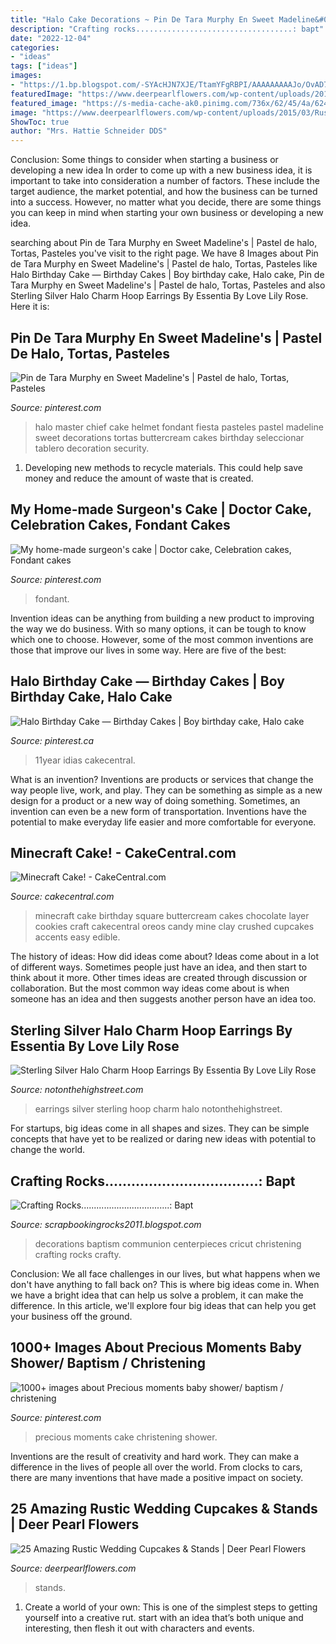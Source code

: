 ```yaml
---
title: "Halo Cake Decorations ~ Pin De Tara Murphy En Sweet Madeline&#039;s"
description: "Crafting rocks...................................: bapt"
date: "2022-12-04"
categories:
- "ideas"
tags: ["ideas"]
images:
- "https://1.bp.blogspot.com/-SYAcHJN7XJE/TtamYFgRBPI/AAAAAAAAAJo/OvAD7yQujyU/s1600/4815370355_76e6ca86b1_b.jpg"
featuredImage: "https://www.deerpearlflowers.com/wp-content/uploads/2015/03/Rustic-Wedding-Cupcakes-and-Tree-Stump-Topper.jpg"
featured_image: "https://s-media-cache-ak0.pinimg.com/736x/62/45/4a/62454a931cbbbc5b3eca7f4b92edb731.jpg"
image: "https://www.deerpearlflowers.com/wp-content/uploads/2015/03/Rustic-Wedding-Cupcakes-and-Tree-Stump-Topper.jpg"
ShowToc: true
author: "Mrs. Hattie Schneider DDS"
---
```



Conclusion: Some things to consider when starting a business or developing a new idea
In order to come up with a new business idea, it is important to take into consideration a number of factors. These include the target audience, the market potential, and how the business can be turned into a success. However, no matter what you decide, there are some things you can keep in mind when starting your own business or developing a new idea.

	

		
searching about Pin de Tara Murphy en Sweet Madeline&#039;s | Pastel de halo, Tortas, Pasteles you've visit to the right page. We have 8 Images about Pin de Tara Murphy en Sweet Madeline&#039;s | Pastel de halo, Tortas, Pasteles like Halo Birthday Cake — Birthday Cakes | Boy birthday cake, Halo cake, Pin de Tara Murphy en Sweet Madeline&#039;s | Pastel de halo, Tortas, Pasteles and also Sterling Silver Halo Charm Hoop Earrings By Essentia By Love Lily Rose. Here it is:
		
    
## Pin De Tara Murphy En Sweet Madeline&#039;s | Pastel De Halo, Tortas, Pasteles

<img loading=lazy src="https://i.pinimg.com/originals/b8/9c/b4/b89cb482e9f2cafbfde4d50f833cf66e.jpg" onerror="this.onerror=null;this.src='https://tse2.mm.bing.net/th?id=OIP.pYW9yzp0FYPlNK0AxmyPUwHaFK&amp;pid=15.1';" alt="Pin de Tara Murphy en Sweet Madeline&#039;s | Pastel de halo, Tortas, Pasteles">

_Source: pinterest.com_

>halo master chief cake helmet fondant fiesta pasteles pastel madeline sweet decorations tortas buttercream cakes birthday seleccionar tablero decoration security. 

	

1. Developing new methods to recycle materials. This could help save money and reduce the amount of waste that is created.

    
## My Home-made Surgeon&#039;s Cake | Doctor Cake, Celebration Cakes, Fondant Cakes

<img loading=lazy src="https://i.pinimg.com/originals/a3/7b/42/a37b429785b487ca0dbd6450f4964c29.jpg" onerror="this.onerror=null;this.src='https://tse2.mm.bing.net/th?id=OIP.emWnmlkSuYp5yNueWnSjTwHaJ4&amp;pid=15.1';" alt="My home-made surgeon&#039;s cake | Doctor cake, Celebration cakes, Fondant cakes">

_Source: pinterest.com_

>fondant. 

	

Invention ideas can be anything from building a new product to improving the way we do business. With so many options, it can be tough to know which one to choose. However, some of the most common inventions are those that improve our lives in some way. Here are five of the best: 

    
## Halo Birthday Cake — Birthday Cakes | Boy Birthday Cake, Halo Cake

<img loading=lazy src="https://i.pinimg.com/originals/99/8e/c8/998ec8ffd030784665c2ae030eacc057.jpg" onerror="this.onerror=null;this.src='https://tse3.mm.bing.net/th?id=OIP.x88pOxJ8XNjKwBRl92BuaAHaLH&amp;pid=15.1';" alt="Halo Birthday Cake — Birthday Cakes | Boy birthday cake, Halo cake">

_Source: pinterest.ca_

>11year idias cakecentral. 

	

What is an invention?
Inventions are products or services that change the way people live, work, and play. They can be something as simple as a new design for a product or a new way of doing something. Sometimes, an invention can even be a new form of transportation. Inventions have the potential to make everyday life easier and more comfortable for everyone.

    
## Minecraft Cake! - CakeCentral.com

<img loading=lazy src="https://cdn001.cakecentral.com/gallery/2015/03/900_50098s2fx_minecraft-cake.jpg" onerror="this.onerror=null;this.src='https://tse3.mm.bing.net/th?id=OIP.56_QXHas6DRc7BhX9na_fAHaHx&amp;pid=15.1';" alt="Minecraft Cake! - CakeCentral.com">

_Source: cakecentral.com_

>minecraft cake birthday square buttercream cakes chocolate layer cookies craft cakecentral oreos candy mine clay crushed cupcakes accents easy edible. 

	

The history of ideas: How did ideas come about?
Ideas come about in a lot of different ways. Sometimes people just have an idea, and then start to think about it more. Other times ideas are created through discussion or collaboration. But the most common way ideas come about is when someone has an idea and then suggests another person have an idea too.

    
## Sterling Silver Halo Charm Hoop Earrings By Essentia By Love Lily Rose

<img loading=lazy src="https://cdn.notonthehighstreet.com/fs/9b/98/4c30-cdf4-4800-9db0-717dc2beb737/original_sterling-silver-halo-charm-hoop-earrings.jpg" onerror="this.onerror=null;this.src='https://tse2.mm.bing.net/th?id=OIP.pUPw4DFs6tczTEPUSbg5AwHaHd&amp;pid=15.1';" alt="Sterling Silver Halo Charm Hoop Earrings By Essentia By Love Lily Rose">

_Source: notonthehighstreet.com_

>earrings silver sterling hoop charm halo notonthehighstreet. 

	

For startups, big ideas come in all shapes and sizes. They can be simple concepts that have yet to be realized or daring new ideas with potential to change the world.

    
## Crafting Rocks...................................: Bapt

<img loading=lazy src="https://1.bp.blogspot.com/-SYAcHJN7XJE/TtamYFgRBPI/AAAAAAAAAJo/OvAD7yQujyU/s1600/4815370355_76e6ca86b1_b.jpg" onerror="this.onerror=null;this.src='https://tse3.mm.bing.net/th?id=OIP.yeUB_PpL3kskEYz1NmqRhgHaJ4&amp;pid=15.1';" alt="Crafting Rocks...................................: Bapt">

_Source: scrapbookingrocks2011.blogspot.com_

>decorations baptism communion centerpieces cricut christening crafting rocks crafty. 

	

Conclusion:
We all face challenges in our lives, but what happens when we don't have anything to fall back on? This is where big ideas come in. When we have a bright idea that can help us solve a problem, it can make the difference. In this article, we'll explore four big ideas that can help you get your business off the ground.

    
## 1000+ Images About Precious Moments Baby Shower/ Baptism / Christening

<img loading=lazy src="https://s-media-cache-ak0.pinimg.com/736x/62/45/4a/62454a931cbbbc5b3eca7f4b92edb731.jpg" onerror="this.onerror=null;this.src='https://tse2.mm.bing.net/th?id=OIP.SoTbstnOx5UQ3TgHBTpA1gHaJC&amp;pid=15.1';" alt="1000+ images about Precious moments baby shower/ baptism / christening">

_Source: pinterest.com_

>precious moments cake christening shower. 

	

Inventions are the result of creativity and hard work. They can make a difference in the lives of people all over the world. From clocks to cars, there are many inventions that have made a positive impact on society.

    
## 25 Amazing Rustic Wedding Cupcakes &amp; Stands | Deer Pearl Flowers

<img loading=lazy src="https://www.deerpearlflowers.com/wp-content/uploads/2015/03/Rustic-Wedding-Cupcakes-and-Tree-Stump-Topper.jpg" onerror="this.onerror=null;this.src='https://tse1.mm.bing.net/th?id=OIP.ildaSZX4bHBH-it2Ph3bhgHaLH&amp;pid=15.1';" alt="25 Amazing Rustic Wedding Cupcakes &amp; Stands | Deer Pearl Flowers">

_Source: deerpearlflowers.com_

>stands. 

	

1. Create a world of your own: This is one of the simplest steps to getting yourself into a creative rut. start with an idea that’s both unique and interesting, then flesh it out with characters and events.

